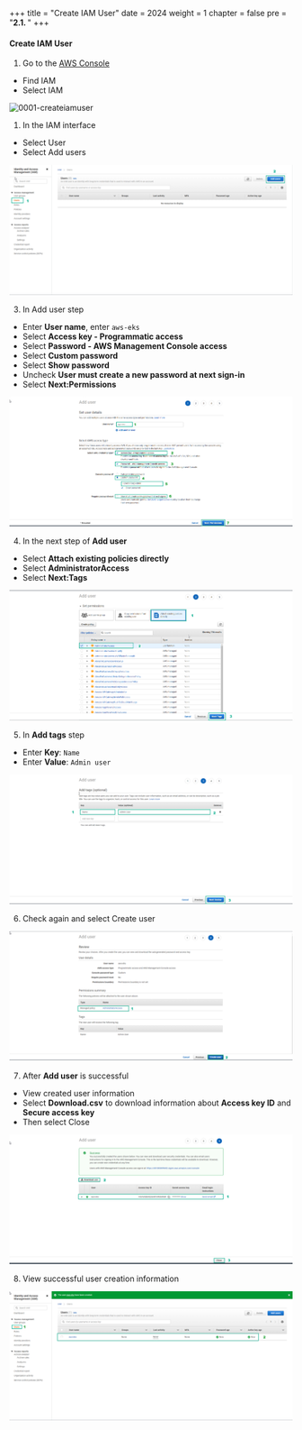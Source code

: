 +++
title = "Create IAM User"
date = 2024
weight = 1
chapter = false
pre = "<b>2.1. </b>"
+++

#### Create IAM User
1. Go to the [AWS Console](https://aws.amazon.com/console/) 
- Find IAM
- Select IAM

![0001-createiamuser](/000062_CICDonEKS/images/2-Preparation-steps/1-Create-IAM-User/0001-createiamuser.png?width=90pc)
1. In the IAM interface
- Select User
- Select Add users

![0002-createiamuser](/images/2-Preparation-steps/1-Create-IAM-User/0002-createiamuser.png?width=90pc)

3. In Add user step
- Enter **User name**, enter `aws-eks`
- Select **Access key - Programmatic access**
- Select **Password - AWS Management Console access**
- Select **Custom password**
- Select **Show password**
- Uncheck **User must create a new password at next sign-in**
- Select **Next:Permissions**

![0003-createiamuser](/images/2-Preparation-steps/1-Create-IAM-User/0003-createiamuser.png?width=90pc)

4. In the next step of **Add user**
- Select **Attach existing policies directly**
- Select **AdministratorAccess**
- Select **Next:Tags**


![0004-createiamuser](/images/2-Preparation-steps/1-Create-IAM-User/0004-createiamuser.png?width=90pc)

5. In **Add tags** step
- Enter **Key**: `Name`
- Enter **Value**: `Admin user`

![0005-createiamuser](/images/2-Preparation-steps/1-Create-IAM-User/0005-createiamuser.png?width=90pc)

6. Check again and select Create user

![0006-createiamuser](/images/2-Preparation-steps/1-Create-IAM-User/0006-createiamuser.png?width=90pc)

7. After **Add user** is successful
- View created user information
- Select **Download.csv** to download information about **Access key ID** and **Secure access key**
- Then select Close

![0007-createiamuser](/images/2-Preparation-steps/1-Create-IAM-User/0007-createiamuser.png?width=90pc)

8. View successful user creation information

![0008-createiamuser](/images/2-Preparation-steps/1-Create-IAM-User/0008-createiamuser.png?width=90pc)